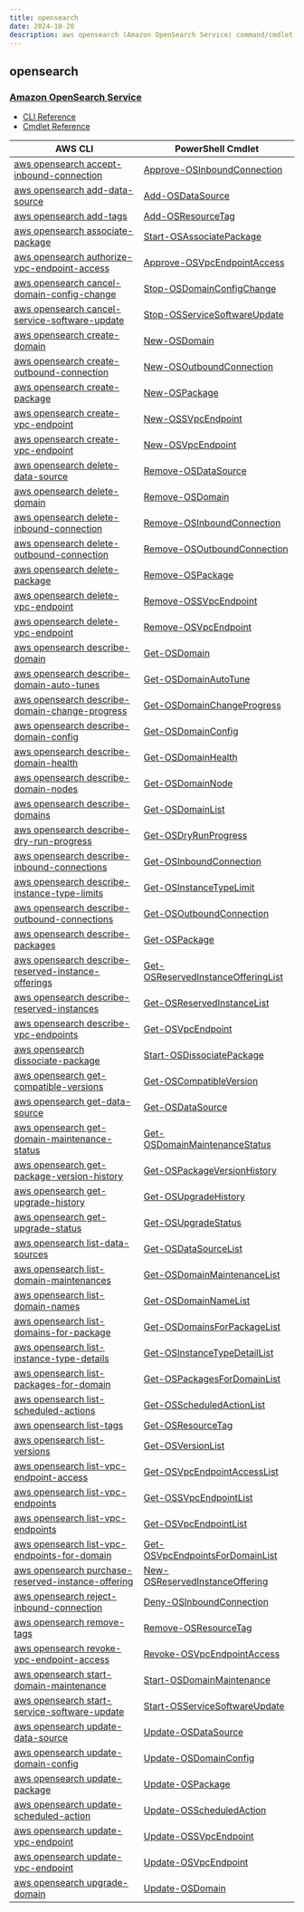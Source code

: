 ```yaml
---
title: opensearch
date: 2024-10-20
description: aws opensearch (Amazon OpenSearch Service) command/cmdlet list.
---
```


## opensearch

### [Amazon OpenSearch Service](https://aws.amazon.com/opensearch-service/)

* [CLI Reference](https://awscli.amazonaws.com/v2/documentation/api/latest/reference/opensearch/index.html)
* [Cmdlet Reference](https://docs.aws.amazon.com/powershell/latest/reference/items/OpenSearchService_cmdlets.html)

|AWS CLI|PowerShell Cmdlet|
|----|----|
|[aws opensearch accept-inbound-connection](https://awscli.amazonaws.com/v2/documentation/api/latest/reference/opensearch/accept-inbound-connection.html)|[Approve-OSInboundConnection](https://docs.aws.amazon.com/powershell/latest/reference/items/Approve-OSInboundConnection.html)|
|[aws opensearch add-data-source](https://awscli.amazonaws.com/v2/documentation/api/latest/reference/opensearch/add-data-source.html)|[Add-OSDataSource](https://docs.aws.amazon.com/powershell/latest/reference/items/Add-OSDataSource.html)|
|[aws opensearch add-tags](https://awscli.amazonaws.com/v2/documentation/api/latest/reference/opensearch/add-tags.html)|[Add-OSResourceTag](https://docs.aws.amazon.com/powershell/latest/reference/items/Add-OSResourceTag.html)|
|[aws opensearch associate-package](https://awscli.amazonaws.com/v2/documentation/api/latest/reference/opensearch/associate-package.html)|[Start-OSAssociatePackage](https://docs.aws.amazon.com/powershell/latest/reference/items/Start-OSAssociatePackage.html)|
|[aws opensearch authorize-vpc-endpoint-access](https://awscli.amazonaws.com/v2/documentation/api/latest/reference/opensearch/authorize-vpc-endpoint-access.html)|[Approve-OSVpcEndpointAccess](https://docs.aws.amazon.com/powershell/latest/reference/items/Approve-OSVpcEndpointAccess.html)|
|[aws opensearch cancel-domain-config-change](https://awscli.amazonaws.com/v2/documentation/api/latest/reference/opensearch/cancel-domain-config-change.html)|[Stop-OSDomainConfigChange](https://docs.aws.amazon.com/powershell/latest/reference/items/Stop-OSDomainConfigChange.html)|
|[aws opensearch cancel-service-software-update](https://awscli.amazonaws.com/v2/documentation/api/latest/reference/opensearch/cancel-service-software-update.html)|[Stop-OSServiceSoftwareUpdate](https://docs.aws.amazon.com/powershell/latest/reference/items/Stop-OSServiceSoftwareUpdate.html)|
|[aws opensearch create-domain](https://awscli.amazonaws.com/v2/documentation/api/latest/reference/opensearch/create-domain.html)|[New-OSDomain](https://docs.aws.amazon.com/powershell/latest/reference/items/New-OSDomain.html)|
|[aws opensearch create-outbound-connection](https://awscli.amazonaws.com/v2/documentation/api/latest/reference/opensearch/create-outbound-connection.html)|[New-OSOutboundConnection](https://docs.aws.amazon.com/powershell/latest/reference/items/New-OSOutboundConnection.html)|
|[aws opensearch create-package](https://awscli.amazonaws.com/v2/documentation/api/latest/reference/opensearch/create-package.html)|[New-OSPackage](https://docs.aws.amazon.com/powershell/latest/reference/items/New-OSPackage.html)|
|[aws opensearch create-vpc-endpoint](https://awscli.amazonaws.com/v2/documentation/api/latest/reference/opensearch/create-vpc-endpoint.html)|[New-OSSVpcEndpoint](https://docs.aws.amazon.com/powershell/latest/reference/items/New-OSSVpcEndpoint.html)|
|[aws opensearch create-vpc-endpoint](https://awscli.amazonaws.com/v2/documentation/api/latest/reference/opensearch/create-vpc-endpoint.html)|[New-OSVpcEndpoint](https://docs.aws.amazon.com/powershell/latest/reference/items/New-OSVpcEndpoint.html)|
|[aws opensearch delete-data-source](https://awscli.amazonaws.com/v2/documentation/api/latest/reference/opensearch/delete-data-source.html)|[Remove-OSDataSource](https://docs.aws.amazon.com/powershell/latest/reference/items/Remove-OSDataSource.html)|
|[aws opensearch delete-domain](https://awscli.amazonaws.com/v2/documentation/api/latest/reference/opensearch/delete-domain.html)|[Remove-OSDomain](https://docs.aws.amazon.com/powershell/latest/reference/items/Remove-OSDomain.html)|
|[aws opensearch delete-inbound-connection](https://awscli.amazonaws.com/v2/documentation/api/latest/reference/opensearch/delete-inbound-connection.html)|[Remove-OSInboundConnection](https://docs.aws.amazon.com/powershell/latest/reference/items/Remove-OSInboundConnection.html)|
|[aws opensearch delete-outbound-connection](https://awscli.amazonaws.com/v2/documentation/api/latest/reference/opensearch/delete-outbound-connection.html)|[Remove-OSOutboundConnection](https://docs.aws.amazon.com/powershell/latest/reference/items/Remove-OSOutboundConnection.html)|
|[aws opensearch delete-package](https://awscli.amazonaws.com/v2/documentation/api/latest/reference/opensearch/delete-package.html)|[Remove-OSPackage](https://docs.aws.amazon.com/powershell/latest/reference/items/Remove-OSPackage.html)|
|[aws opensearch delete-vpc-endpoint](https://awscli.amazonaws.com/v2/documentation/api/latest/reference/opensearch/delete-vpc-endpoint.html)|[Remove-OSSVpcEndpoint](https://docs.aws.amazon.com/powershell/latest/reference/items/Remove-OSSVpcEndpoint.html)|
|[aws opensearch delete-vpc-endpoint](https://awscli.amazonaws.com/v2/documentation/api/latest/reference/opensearch/delete-vpc-endpoint.html)|[Remove-OSVpcEndpoint](https://docs.aws.amazon.com/powershell/latest/reference/items/Remove-OSVpcEndpoint.html)|
|[aws opensearch describe-domain](https://awscli.amazonaws.com/v2/documentation/api/latest/reference/opensearch/describe-domain.html)|[Get-OSDomain](https://docs.aws.amazon.com/powershell/latest/reference/items/Get-OSDomain.html)|
|[aws opensearch describe-domain-auto-tunes](https://awscli.amazonaws.com/v2/documentation/api/latest/reference/opensearch/describe-domain-auto-tunes.html)|[Get-OSDomainAutoTune](https://docs.aws.amazon.com/powershell/latest/reference/items/Get-OSDomainAutoTune.html)|
|[aws opensearch describe-domain-change-progress](https://awscli.amazonaws.com/v2/documentation/api/latest/reference/opensearch/describe-domain-change-progress.html)|[Get-OSDomainChangeProgress](https://docs.aws.amazon.com/powershell/latest/reference/items/Get-OSDomainChangeProgress.html)|
|[aws opensearch describe-domain-config](https://awscli.amazonaws.com/v2/documentation/api/latest/reference/opensearch/describe-domain-config.html)|[Get-OSDomainConfig](https://docs.aws.amazon.com/powershell/latest/reference/items/Get-OSDomainConfig.html)|
|[aws opensearch describe-domain-health](https://awscli.amazonaws.com/v2/documentation/api/latest/reference/opensearch/describe-domain-health.html)|[Get-OSDomainHealth](https://docs.aws.amazon.com/powershell/latest/reference/items/Get-OSDomainHealth.html)|
|[aws opensearch describe-domain-nodes](https://awscli.amazonaws.com/v2/documentation/api/latest/reference/opensearch/describe-domain-nodes.html)|[Get-OSDomainNode](https://docs.aws.amazon.com/powershell/latest/reference/items/Get-OSDomainNode.html)|
|[aws opensearch describe-domains](https://awscli.amazonaws.com/v2/documentation/api/latest/reference/opensearch/describe-domains.html)|[Get-OSDomainList](https://docs.aws.amazon.com/powershell/latest/reference/items/Get-OSDomainList.html)|
|[aws opensearch describe-dry-run-progress](https://awscli.amazonaws.com/v2/documentation/api/latest/reference/opensearch/describe-dry-run-progress.html)|[Get-OSDryRunProgress](https://docs.aws.amazon.com/powershell/latest/reference/items/Get-OSDryRunProgress.html)|
|[aws opensearch describe-inbound-connections](https://awscli.amazonaws.com/v2/documentation/api/latest/reference/opensearch/describe-inbound-connections.html)|[Get-OSInboundConnection](https://docs.aws.amazon.com/powershell/latest/reference/items/Get-OSInboundConnection.html)|
|[aws opensearch describe-instance-type-limits](https://awscli.amazonaws.com/v2/documentation/api/latest/reference/opensearch/describe-instance-type-limits.html)|[Get-OSInstanceTypeLimit](https://docs.aws.amazon.com/powershell/latest/reference/items/Get-OSInstanceTypeLimit.html)|
|[aws opensearch describe-outbound-connections](https://awscli.amazonaws.com/v2/documentation/api/latest/reference/opensearch/describe-outbound-connections.html)|[Get-OSOutboundConnection](https://docs.aws.amazon.com/powershell/latest/reference/items/Get-OSOutboundConnection.html)|
|[aws opensearch describe-packages](https://awscli.amazonaws.com/v2/documentation/api/latest/reference/opensearch/describe-packages.html)|[Get-OSPackage](https://docs.aws.amazon.com/powershell/latest/reference/items/Get-OSPackage.html)|
|[aws opensearch describe-reserved-instance-offerings](https://awscli.amazonaws.com/v2/documentation/api/latest/reference/opensearch/describe-reserved-instance-offerings.html)|[Get-OSReservedInstanceOfferingList](https://docs.aws.amazon.com/powershell/latest/reference/items/Get-OSReservedInstanceOfferingList.html)|
|[aws opensearch describe-reserved-instances](https://awscli.amazonaws.com/v2/documentation/api/latest/reference/opensearch/describe-reserved-instances.html)|[Get-OSReservedInstanceList](https://docs.aws.amazon.com/powershell/latest/reference/items/Get-OSReservedInstanceList.html)|
|[aws opensearch describe-vpc-endpoints](https://awscli.amazonaws.com/v2/documentation/api/latest/reference/opensearch/describe-vpc-endpoints.html)|[Get-OSVpcEndpoint](https://docs.aws.amazon.com/powershell/latest/reference/items/Get-OSVpcEndpoint.html)|
|[aws opensearch dissociate-package](https://awscli.amazonaws.com/v2/documentation/api/latest/reference/opensearch/dissociate-package.html)|[Start-OSDissociatePackage](https://docs.aws.amazon.com/powershell/latest/reference/items/Start-OSDissociatePackage.html)|
|[aws opensearch get-compatible-versions](https://awscli.amazonaws.com/v2/documentation/api/latest/reference/opensearch/get-compatible-versions.html)|[Get-OSCompatibleVersion](https://docs.aws.amazon.com/powershell/latest/reference/items/Get-OSCompatibleVersion.html)|
|[aws opensearch get-data-source](https://awscli.amazonaws.com/v2/documentation/api/latest/reference/opensearch/get-data-source.html)|[Get-OSDataSource](https://docs.aws.amazon.com/powershell/latest/reference/items/Get-OSDataSource.html)|
|[aws opensearch get-domain-maintenance-status](https://awscli.amazonaws.com/v2/documentation/api/latest/reference/opensearch/get-domain-maintenance-status.html)|[Get-OSDomainMaintenanceStatus](https://docs.aws.amazon.com/powershell/latest/reference/items/Get-OSDomainMaintenanceStatus.html)|
|[aws opensearch get-package-version-history](https://awscli.amazonaws.com/v2/documentation/api/latest/reference/opensearch/get-package-version-history.html)|[Get-OSPackageVersionHistory](https://docs.aws.amazon.com/powershell/latest/reference/items/Get-OSPackageVersionHistory.html)|
|[aws opensearch get-upgrade-history](https://awscli.amazonaws.com/v2/documentation/api/latest/reference/opensearch/get-upgrade-history.html)|[Get-OSUpgradeHistory](https://docs.aws.amazon.com/powershell/latest/reference/items/Get-OSUpgradeHistory.html)|
|[aws opensearch get-upgrade-status](https://awscli.amazonaws.com/v2/documentation/api/latest/reference/opensearch/get-upgrade-status.html)|[Get-OSUpgradeStatus](https://docs.aws.amazon.com/powershell/latest/reference/items/Get-OSUpgradeStatus.html)|
|[aws opensearch list-data-sources](https://awscli.amazonaws.com/v2/documentation/api/latest/reference/opensearch/list-data-sources.html)|[Get-OSDataSourceList](https://docs.aws.amazon.com/powershell/latest/reference/items/Get-OSDataSourceList.html)|
|[aws opensearch list-domain-maintenances](https://awscli.amazonaws.com/v2/documentation/api/latest/reference/opensearch/list-domain-maintenances.html)|[Get-OSDomainMaintenanceList](https://docs.aws.amazon.com/powershell/latest/reference/items/Get-OSDomainMaintenanceList.html)|
|[aws opensearch list-domain-names](https://awscli.amazonaws.com/v2/documentation/api/latest/reference/opensearch/list-domain-names.html)|[Get-OSDomainNameList](https://docs.aws.amazon.com/powershell/latest/reference/items/Get-OSDomainNameList.html)|
|[aws opensearch list-domains-for-package](https://awscli.amazonaws.com/v2/documentation/api/latest/reference/opensearch/list-domains-for-package.html)|[Get-OSDomainsForPackageList](https://docs.aws.amazon.com/powershell/latest/reference/items/Get-OSDomainsForPackageList.html)|
|[aws opensearch list-instance-type-details](https://awscli.amazonaws.com/v2/documentation/api/latest/reference/opensearch/list-instance-type-details.html)|[Get-OSInstanceTypeDetailList](https://docs.aws.amazon.com/powershell/latest/reference/items/Get-OSInstanceTypeDetailList.html)|
|[aws opensearch list-packages-for-domain](https://awscli.amazonaws.com/v2/documentation/api/latest/reference/opensearch/list-packages-for-domain.html)|[Get-OSPackagesForDomainList](https://docs.aws.amazon.com/powershell/latest/reference/items/Get-OSPackagesForDomainList.html)|
|[aws opensearch list-scheduled-actions](https://awscli.amazonaws.com/v2/documentation/api/latest/reference/opensearch/list-scheduled-actions.html)|[Get-OSScheduledActionList](https://docs.aws.amazon.com/powershell/latest/reference/items/Get-OSScheduledActionList.html)|
|[aws opensearch list-tags](https://awscli.amazonaws.com/v2/documentation/api/latest/reference/opensearch/list-tags.html)|[Get-OSResourceTag](https://docs.aws.amazon.com/powershell/latest/reference/items/Get-OSResourceTag.html)|
|[aws opensearch list-versions](https://awscli.amazonaws.com/v2/documentation/api/latest/reference/opensearch/list-versions.html)|[Get-OSVersionList](https://docs.aws.amazon.com/powershell/latest/reference/items/Get-OSVersionList.html)|
|[aws opensearch list-vpc-endpoint-access](https://awscli.amazonaws.com/v2/documentation/api/latest/reference/opensearch/list-vpc-endpoint-access.html)|[Get-OSVpcEndpointAccessList](https://docs.aws.amazon.com/powershell/latest/reference/items/Get-OSVpcEndpointAccessList.html)|
|[aws opensearch list-vpc-endpoints](https://awscli.amazonaws.com/v2/documentation/api/latest/reference/opensearch/list-vpc-endpoints.html)|[Get-OSSVpcEndpointList](https://docs.aws.amazon.com/powershell/latest/reference/items/Get-OSSVpcEndpointList.html)|
|[aws opensearch list-vpc-endpoints](https://awscli.amazonaws.com/v2/documentation/api/latest/reference/opensearch/list-vpc-endpoints.html)|[Get-OSVpcEndpointList](https://docs.aws.amazon.com/powershell/latest/reference/items/Get-OSVpcEndpointList.html)|
|[aws opensearch list-vpc-endpoints-for-domain](https://awscli.amazonaws.com/v2/documentation/api/latest/reference/opensearch/list-vpc-endpoints-for-domain.html)|[Get-OSVpcEndpointsForDomainList](https://docs.aws.amazon.com/powershell/latest/reference/items/Get-OSVpcEndpointsForDomainList.html)|
|[aws opensearch purchase-reserved-instance-offering](https://awscli.amazonaws.com/v2/documentation/api/latest/reference/opensearch/purchase-reserved-instance-offering.html)|[New-OSReservedInstanceOffering](https://docs.aws.amazon.com/powershell/latest/reference/items/New-OSReservedInstanceOffering.html)|
|[aws opensearch reject-inbound-connection](https://awscli.amazonaws.com/v2/documentation/api/latest/reference/opensearch/reject-inbound-connection.html)|[Deny-OSInboundConnection](https://docs.aws.amazon.com/powershell/latest/reference/items/Deny-OSInboundConnection.html)|
|[aws opensearch remove-tags](https://awscli.amazonaws.com/v2/documentation/api/latest/reference/opensearch/remove-tags.html)|[Remove-OSResourceTag](https://docs.aws.amazon.com/powershell/latest/reference/items/Remove-OSResourceTag.html)|
|[aws opensearch revoke-vpc-endpoint-access](https://awscli.amazonaws.com/v2/documentation/api/latest/reference/opensearch/revoke-vpc-endpoint-access.html)|[Revoke-OSVpcEndpointAccess](https://docs.aws.amazon.com/powershell/latest/reference/items/Revoke-OSVpcEndpointAccess.html)|
|[aws opensearch start-domain-maintenance](https://awscli.amazonaws.com/v2/documentation/api/latest/reference/opensearch/start-domain-maintenance.html)|[Start-OSDomainMaintenance](https://docs.aws.amazon.com/powershell/latest/reference/items/Start-OSDomainMaintenance.html)|
|[aws opensearch start-service-software-update](https://awscli.amazonaws.com/v2/documentation/api/latest/reference/opensearch/start-service-software-update.html)|[Start-OSServiceSoftwareUpdate](https://docs.aws.amazon.com/powershell/latest/reference/items/Start-OSServiceSoftwareUpdate.html)|
|[aws opensearch update-data-source](https://awscli.amazonaws.com/v2/documentation/api/latest/reference/opensearch/update-data-source.html)|[Update-OSDataSource](https://docs.aws.amazon.com/powershell/latest/reference/items/Update-OSDataSource.html)|
|[aws opensearch update-domain-config](https://awscli.amazonaws.com/v2/documentation/api/latest/reference/opensearch/update-domain-config.html)|[Update-OSDomainConfig](https://docs.aws.amazon.com/powershell/latest/reference/items/Update-OSDomainConfig.html)|
|[aws opensearch update-package](https://awscli.amazonaws.com/v2/documentation/api/latest/reference/opensearch/update-package.html)|[Update-OSPackage](https://docs.aws.amazon.com/powershell/latest/reference/items/Update-OSPackage.html)|
|[aws opensearch update-scheduled-action](https://awscli.amazonaws.com/v2/documentation/api/latest/reference/opensearch/update-scheduled-action.html)|[Update-OSScheduledAction](https://docs.aws.amazon.com/powershell/latest/reference/items/Update-OSScheduledAction.html)|
|[aws opensearch update-vpc-endpoint](https://awscli.amazonaws.com/v2/documentation/api/latest/reference/opensearch/update-vpc-endpoint.html)|[Update-OSSVpcEndpoint](https://docs.aws.amazon.com/powershell/latest/reference/items/Update-OSSVpcEndpoint.html)|
|[aws opensearch update-vpc-endpoint](https://awscli.amazonaws.com/v2/documentation/api/latest/reference/opensearch/update-vpc-endpoint.html)|[Update-OSVpcEndpoint](https://docs.aws.amazon.com/powershell/latest/reference/items/Update-OSVpcEndpoint.html)|
|[aws opensearch upgrade-domain](https://awscli.amazonaws.com/v2/documentation/api/latest/reference/opensearch/upgrade-domain.html)|[Update-OSDomain](https://docs.aws.amazon.com/powershell/latest/reference/items/Update-OSDomain.html)|

